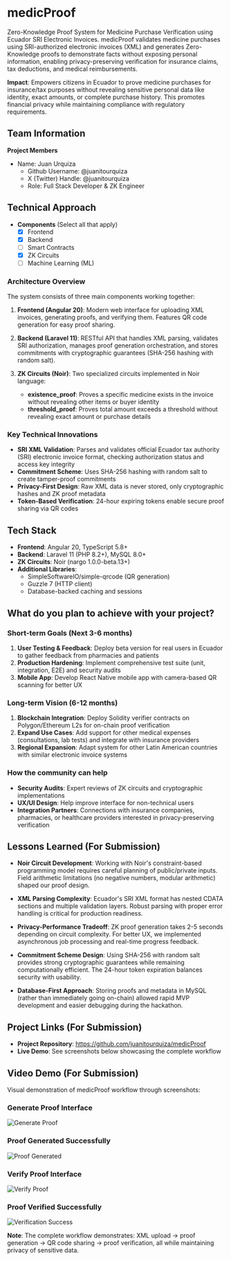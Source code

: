 # medicProof

Zero-Knowledge Proof System for Medicine Purchase Verification using Ecuador SRI Electronic Invoices. medicProof validates medicine purchases using SRI-authorized electronic invoices (XML) and generates Zero-Knowledge proofs to demonstrate facts without exposing personal information, enabling privacy-preserving verification for insurance claims, tax deductions, and medical reimbursements.

**Impact**: Empowers citizens in Ecuador to prove medicine purchases for insurance/tax purposes without revealing sensitive personal data like identity, exact amounts, or complete purchase history. This promotes financial privacy while maintaining compliance with regulatory requirements.

## Team Information

**Project Members**

- Name: Juan Urquiza
  - Github Username: @juanitourquiza
  - X (Twitter) Handle: @juanitourquiza
  - Role: Full Stack Developer & ZK Engineer

## Technical Approach

- **Components** (Select all that apply)
  - [x] Frontend
  - [x] Backend
  - [ ] Smart Contracts
  - [x] ZK Circuits
  - [ ] Machine Learning (ML)

### Architecture Overview

The system consists of three main components working together:

1. **Frontend (Angular 20)**: Modern web interface for uploading XML invoices, generating proofs, and verifying them. Features QR code generation for easy proof sharing.

2. **Backend (Laravel 11)**: RESTful API that handles XML parsing, validates SRI authorization, manages proof generation orchestration, and stores commitments with cryptographic guarantees (SHA-256 hashing with random salt).

3. **ZK Circuits (Noir)**: Two specialized circuits implemented in Noir language:
   - **existence_proof**: Proves a specific medicine exists in the invoice without revealing other items or buyer identity
   - **threshold_proof**: Proves total amount exceeds a threshold without revealing exact amount or purchase details

### Key Technical Innovations

- **SRI XML Validation**: Parses and validates official Ecuador tax authority (SRI) electronic invoice format, checking authorization status and access key integrity
- **Commitment Scheme**: Uses SHA-256 hashing with random salt to create tamper-proof commitments
- **Privacy-First Design**: Raw XML data is never stored, only cryptographic hashes and ZK proof metadata
- **Token-Based Verification**: 24-hour expiring tokens enable secure proof sharing via QR codes

## Tech Stack

- **Frontend**: Angular 20, TypeScript 5.8+
- **Backend**: Laravel 11 (PHP 8.2+), MySQL 8.0+
- **ZK Circuits**: Noir (nargo 1.0.0-beta.13+)
- **Additional Libraries**: 
  - SimpleSoftwareIO/simple-qrcode (QR generation)
  - Guzzle 7 (HTTP client)
  - Database-backed caching and sessions

## What do you plan to achieve with your project?

### Short-term Goals (Next 3-6 months)

1. **User Testing & Feedback**: Deploy beta version for real users in Ecuador to gather feedback from pharmacies and patients
2. **Production Hardening**: Implement comprehensive test suite (unit, integration, E2E) and security audits
3. **Mobile App**: Develop React Native mobile app with camera-based QR scanning for better UX

### Long-term Vision (6-12 months)

1. **Blockchain Integration**: Deploy Solidity verifier contracts on Polygon/Ethereum L2s for on-chain proof verification
2. **Expand Use Cases**: Add support for other medical expenses (consultations, lab tests) and integrate with insurance providers
3. **Regional Expansion**: Adapt system for other Latin American countries with similar electronic invoice systems

### How the community can help

- **Security Audits**: Expert reviews of ZK circuits and cryptographic implementations
- **UX/UI Design**: Help improve interface for non-technical users
- **Integration Partners**: Connections with insurance companies, pharmacies, or healthcare providers interested in privacy-preserving verification

## Lessons Learned (For Submission)

- **Noir Circuit Development**: Working with Noir's constraint-based programming model requires careful planning of public/private inputs. Field arithmetic limitations (no negative numbers, modular arithmetic) shaped our proof design.

- **XML Parsing Complexity**: Ecuador's SRI XML format has nested CDATA sections and multiple validation layers. Robust parsing with proper error handling is critical for production readiness.

- **Privacy-Performance Tradeoff**: ZK proof generation takes 2-5 seconds depending on circuit complexity. For better UX, we implemented asynchronous job processing and real-time progress feedback.

- **Commitment Scheme Design**: Using SHA-256 with random salt provides strong cryptographic guarantees while remaining computationally efficient. The 24-hour token expiration balances security with usability.

- **Database-First Approach**: Storing proofs and metadata in MySQL (rather than immediately going on-chain) allowed rapid MVP development and easier debugging during the hackathon.

## Project Links (For Submission)

- **Project Repository**: https://github.com/juanitourquiza/medicProof
- **Live Demo**: See screenshots below showcasing the complete workflow

## Video Demo (For Submission)

Visual demonstration of medicProof workflow through screenshots:

### Generate Proof Interface
![Generate Proof](https://github.com/juanitourquiza/medicProof/raw/main/backend-laravel/storage/examples/Screenshot%202025-10-08%20at%2017.48.02.png)

### Proof Generated Successfully
![Proof Generated](https://github.com/juanitourquiza/medicProof/raw/main/backend-laravel/storage/examples/Screenshot%202025-10-08%20at%2017.49.49.png)

### Verify Proof Interface
![Verify Proof](https://github.com/juanitourquiza/medicProof/raw/main/backend-laravel/storage/examples/Screenshot%202025-10-08%20at%2017.50.05.png)

### Proof Verified Successfully
![Verification Success](https://github.com/juanitourquiza/medicProof/raw/main/backend-laravel/storage/examples/Screenshot%202025-10-08%20at%2017.50.36.png)

**Note**: The complete workflow demonstrates: XML upload → proof generation → QR code sharing → proof verification, all while maintaining privacy of sensitive data.

